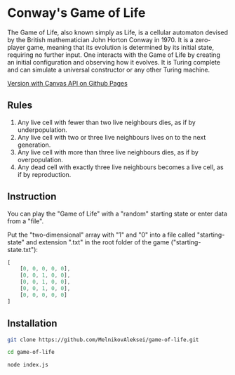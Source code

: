 # Conway's Game of Life

The Game of Life, also known simply as Life, is a cellular automaton devised by the British mathematician John Horton Conway in 1970. It is a zero-player game, meaning that its evolution is determined by its initial state, requiring no further input. One interacts with the Game of Life by creating an initial configuration and observing how it evolves. It is Turing complete and can simulate a universal constructor or any other Turing machine.

[Version with Canvas API on Github Pages](https://melnikovaleksei.github.io/conways-game-of-life/index.html)

## Rules

1. Any live cell with fewer than two live neighbours dies, as if by underpopulation.
2. Any live cell with two or three live neighbours lives on to the next generation.
3. Any live cell with more than three live neighbours dies, as if by overpopulation.
4. Any dead cell with exactly three live neighbours becomes a live cell, as if by reproduction.

## Instruction

You can play the "Game of Life" with a "random" starting state or enter data from a "file".

Put the "two-dimensional" array with "1" and "0" into a file called "starting-state" and extension ".txt" in the root folder of the game ("starting-state.txt"):

```javascript
[
    [0, 0, 0, 0, 0],
    [0, 0, 1, 0, 0], 
    [0, 0, 1, 0, 0],
    [0, 0, 1, 0, 0],
    [0, 0, 0, 0, 0]
]
```

## Installation

```bash
git clone https://github.com/MelnikovAleksei/game-of-life.git

cd game-of-life

node index.js
```
